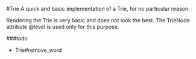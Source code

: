 #Trie
A quick and basic implementation of a Trie, for no particular reason.

Rendering the Trie is very basic and does not look the best. The TrieNode attribute @level is used only for this purpose. 

###todo
- Trie#remove_word
